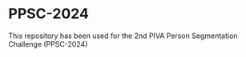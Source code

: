 # PPSC-2024
This repository has been used for the 2nd PIVA Person Segmentation Challenge (PPSC-2024)
